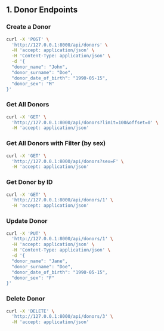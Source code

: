 ## 1. Donor Endpoints

### Create a Donor
```bash
curl -X 'POST' \
  'http://127.0.0.1:8000/api/donors' \
  -H 'accept: application/json' \
  -H 'Content-Type: application/json' \
  -d '{
  "donor_name": "John",
  "donor_surname": "Doe",
  "donor_date_of_birth": "1990-05-15",
  "donor_sex": "M"
}'
```

### Get All Donors
```bash
curl -X 'GET' \
  'http://127.0.0.1:8000/api/donors?limit=100&offset=0' \
  -H 'accept: application/json'
```

### Get All Donors with Filter (by sex)
```bash
curl -X 'GET' \
  'http://127.0.0.1:8000/api/donors?sex=F' \
  -H 'accept: application/json'
```

### Get Donor by ID
```bash
curl -X 'GET' \
  'http://127.0.0.1:8000/api/donors/1' \
  -H 'accept: application/json'
```

### Update Donor
```bash
curl -X 'PUT' \
  'http://127.0.0.1:8000/api/donors/1' \
  -H 'accept: application/json' \
  -H 'Content-Type: application/json' \
  -d '{
  "donor_name": "Jane",
  "donor_surname": "Doe",
  "donor_date_of_birth": "1990-05-15",
  "donor_sex": "F"
}'
```

### Delete Donor
```bash
curl -X 'DELETE' \
  'http://127.0.0.1:8000/api/donors/3' \
  -H 'accept: application/json'
```